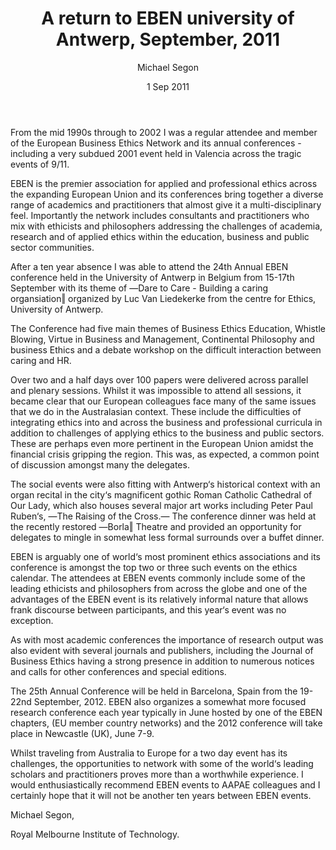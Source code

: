 ﻿---
layout: post
title:  A return to EBEN university of Antwerp, September, 2011
date:   1 Sep 2011
author: Michael Segon
categories: australian-ethics
---

From the mid 1990s through to 2002 I was a regular attendee and member of the European Business Ethics Network and its annual conferences - including a very subdued 2001 event held in Valencia across the tragic events of 9/11.

EBEN is the premier association for applied and professional ethics across the expanding European Union and its conferences bring together a diverse range of academics and practitioners that almost give it a multi-disciplinary feel. Importantly the network includes consultants and practitioners who mix with ethicists and philosophers addressing the challenges of academia, research and of applied ethics within the education, business and public sector communities.

After a ten year absence I was able to attend the 24th Annual EBEN conference held in the University of Antwerp in Belgium from 15-17th September with its theme of ―Dare to Care - Building a caring organsiation‖ organized by Luc Van Liedekerke from the centre for Ethics, University of Antwerp.

The Conference had five main themes of Business Ethics Education, Whistle Blowing, Virtue in Business and Management, Continental Philosophy and business Ethics and a debate workshop on the difficult interaction between caring and HR.

Over two and a half days over 100 papers were delivered across parallel and plenary sessions. Whilst it was impossible to attend all sessions, it became clear that our European colleagues face many of the same issues that we do in the Australasian context. These include the difficulties of integrating ethics into and across the business and professional curricula in addition to challenges of applying ethics to the business and public sectors. These are perhaps even more pertinent in the European Union amidst the financial crisis gripping the region. This was, as expected, a common point of discussion amongst many the delegates.

The social events were also fitting with Antwerp‘s historical context with an organ recital in the city‘s magnificent gothic Roman Catholic Cathedral of Our Lady, which also houses several major art works including Peter Paul Ruben‘s, ―The Raising of the Cross.― The conference dinner was held at the recently restored ―Borla‖ Theatre and provided an opportunity for delegates to mingle in somewhat less formal surrounds over a buffet dinner.

EBEN is arguably one of world‘s most prominent ethics associations and its conference is amongst the top two or three such events on the ethics calendar. The attendees at EBEN events commonly include some of the leading ethicists and philosophers from across the globe and one of the advantages of the EBEN event is its relatively informal nature that allows frank discourse between participants, and this year‘s event was no exception.

As with most academic conferences the importance of research output was also evident with several journals and publishers, including the Journal of Business Ethics having a strong presence in addition to numerous notices and calls for other conferences and special editions.

The 25th Annual Conference will be held in Barcelona, Spain from the 19-22nd September, 2012. EBEN also organizes a somewhat more focused research conference each year typically in June hosted by one of the EBEN chapters, (EU member country networks) and the 2012 conference will take place in Newcastle (UK), June 7-9.

Whilst traveling from Australia to Europe for a two day event has its challenges, the opportunities to network with some of the world‘s leading scholars and practitioners proves more than a worthwhile experience. I would enthusiastically recommend EBEN events to AAPAE colleagues and I certainly hope that it will not be another ten years between EBEN events.

Michael Segon,

Royal Melbourne Institute of Technology.